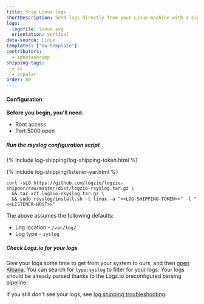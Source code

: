 ```yaml
---
title: Ship Linux logs
shortDescription: Send logs directly from your Linux machine with a single command.
logo:
  logofile: linux.svg
  orientation: vertical
data-source: Linux
templates: ["no-template"]
contributors:
  - imnotashrimp
shipping-tags:
  - os
  - popular
order: 80
---
```

#### Configuration

**Before you begin, you'll need**:

* Root access
* Port 5000 open

<div class="tasklist">

##### Run the rsyslog configuration script

{% include log-shipping/log-shipping-token.html %}

{% include log-shipping/listener-var.html %} 

```shell
curl -sLO https://github.com/logzio/logzio-shipper/raw/master/dist/logzio-rsyslog.tar.gz \
  && tar xzf logzio-rsyslog.tar.gz \
  && sudo rsyslog/install.sh -t linux -a "<<LOG-SHIPPING-TOKEN>>" -l "<<LISTENER-HOST>>"
```


The above assumes the following defaults:

* Log location - `/var/log/`
* Log type - `syslog`

##### Check Logz.io for your logs

Give your logs some time to get from your system to ours, and then [open Kibana](https://app.logz.io/#/dashboard/kibana). You can search for `type:syslog` to filter for your logs. Your logs should be already parsed thanks to the Logz.io preconfigured parsing pipeline.

If you still don't see your logs, see [log shipping troubleshooting]({{site.baseurl}}/user-guide/log-shipping/log-shipping-troubleshooting.html).

</div>